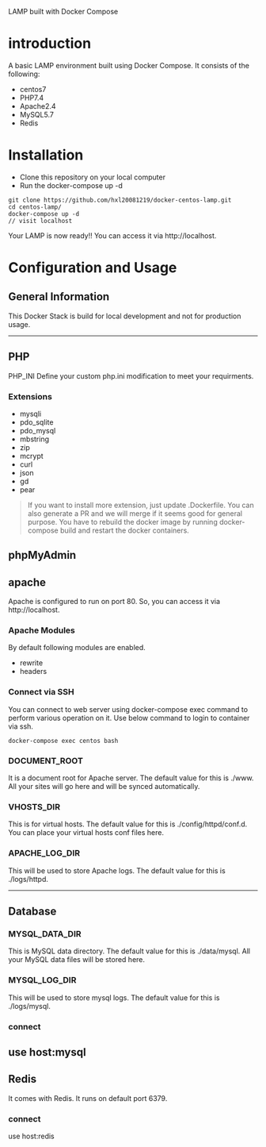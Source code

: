 LAMP built with Docker Compose
# introduction
A basic LAMP environment built using Docker Compose. It consists of the following:

- centos7
- PHP7.4
- Apache2.4
- MySQL5.7
- Redis

# Installation
- Clone this repository on your local computer
- Run the docker-compose up -d
```
git clone https://github.com/hxl20081219/docker-centos-lamp.git
cd centos-lamp/
docker-compose up -d
// visit localhost
```
Your LAMP is now ready!! You can access it via http://localhost.

# Configuration and Usage

## General Information
This Docker Stack is build for local development and not for production usage.

---
## PHP
PHP_INI Define your custom php.ini modification to meet your requirments.

### Extensions
- mysqli
- pdo_sqlite
- pdo_mysql
- mbstring
- zip
- mcrypt
- curl
- json
- gd
- pear

> If you want to install more extension, just update .Dockerfile. You can also generate a PR and we will merge if it seems good for general purpose. You have to rebuild the docker image by running docker-compose build and restart the docker containers.

phpMyAdmin
---

## apache
Apache is configured to run on port 80. So, you can access it via http://localhost.

### Apache Modules
By default following modules are enabled.
- rewrite
- headers

### Connect via SSH
You can connect to web server using docker-compose exec command to perform various operation on it. Use below command to login to container via ssh.
```
docker-compose exec centos bash
```
### DOCUMENT_ROOT
It is a document root for Apache server. The default value for this is ./www. All your sites will go here and will be synced automatically.

### VHOSTS_DIR
This is for virtual hosts. The default value for this is ./config/httpd/conf.d. You can place your virtual hosts conf files here.

### APACHE_LOG_DIR
This will be used to store Apache logs. The default value for this is ./logs/httpd.

---
## Database

### MYSQL_DATA_DIR
This is MySQL data directory. The default value for this is ./data/mysql. All your MySQL data files will be stored here.

### MYSQL_LOG_DIR
This will be used to store mysql logs. The default value for this is ./logs/mysql.

### connect
use host:mysql
---

## Redis
It comes with Redis. It runs on default port 6379.

### connect
use host:redis
